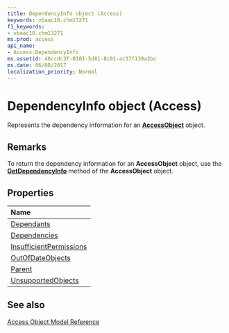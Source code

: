 ```yaml
---
title: DependencyInfo object (Access)
keywords: vbaac10.chm13271
f1_keywords:
- vbaac10.chm13271
ms.prod: access
api_name:
- Access.DependencyInfo
ms.assetid: 46ccdc3f-0101-5d81-8c01-ac37f139a2bc
ms.date: 06/08/2017
localization_priority: Normal
---
```



# DependencyInfo object (Access)

Represents the dependency information for an  **[AccessObject](Access.AccessObject.md)** object.


## Remarks

To return the dependency information for an  **AccessObject** object, use the **[GetDependencyInfo](Access.AccessObject.GetDependencyInfo.md)** method of the **AccessObject** object.


## Properties



|Name|
|:-----|
|[Dependants](Access.DependencyInfo.Dependants.md)|
|[Dependencies](Access.DependencyInfo.Dependencies.md)|
|[InsufficientPermissions](Access.DependencyInfo.InsufficientPermissions.md)|
|[OutOfDateObjects](Access.DependencyInfo.OutOfDateObjects.md)|
|[Parent](Access.DependencyInfo.Parent.md)|
|[UnsupportedObjects](Access.DependencyInfo.UnsupportedObjects.md)|

## See also


[Access Object Model Reference](overview/Access/object-model.md)
